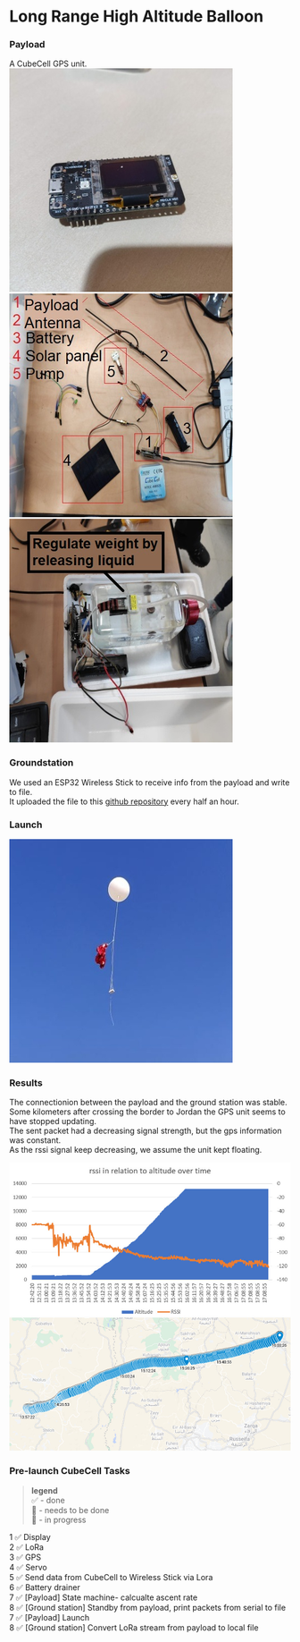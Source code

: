 # Long Range High Altitude Balloon

### Payload 

A CubeCell GPS unit. <br>
![D](https://github.com/Tomi-1997/CS-3rdYear/blob/main/New%20Space/HAB/pics/Payload.jpg) <br>
![D](https://github.com/Tomi-1997/CS-3rdYear/blob/main/New%20Space/HAB/pics/Disassembled.jpeg) <br>
![D](https://github.com/Tomi-1997/CS-3rdYear/blob/main/New%20Space/HAB/pics/Package.jpeg) <br>
### Groundstation
We used an ESP32 Wireless Stick to receive info from the payload and write to file. <br>
It uploaded the file to this [github repository](https://github.com/sonyamonyaa/SpaceLog/tree/main) every half an hour. <br>
### Launch
![D](https://github.com/Tomi-1997/CS-3rdYear/blob/main/New%20Space/HAB/pics/Launch.JPG) <br>
### Results
The connectionion between the payload and the ground station was stable. <br> 
Some kilometers after crossing the border to Jordan the GPS unit seems to have stopped updating. <br>
The sent packet had a decreasing signal strength, but the gps information was constant. <br>
As the rssi signal keep decreasing, we assume the unit kept floating. <br>

![D](https://github.com/Tomi-1997/CS-3rdYear/blob/main/New%20Space/HAB/pics/Rssi_VS_Alt.jpeg) <br>
![D](https://github.com/Tomi-1997/CS-3rdYear/blob/main/New%20Space/HAB/pics/Trajectory.jpg) <br>

### Pre-launch CubeCell Tasks
> **legend** <br> 
✅ - done <br>
🔳 - needs to be done<br>
💬 - in progress<br>

1 ✅ Display <br>
2 ✅ LoRa <br>
3 ✅ GPS <br>
4 ✅ Servo <br>
5 ✅ Send data from CubeCell to Wireless Stick via Lora <br>
6 ✅ Battery drainer <br>
7 ✅ [Payload] State machine- calcualte ascent rate <br>
8 ✅ [Ground station] Standby from payload, print packets from serial to file <br>
7 ✅ [Payload] Launch <br>
8 ✅ [Ground station] Convert LoRa stream from payload to local file <br>
